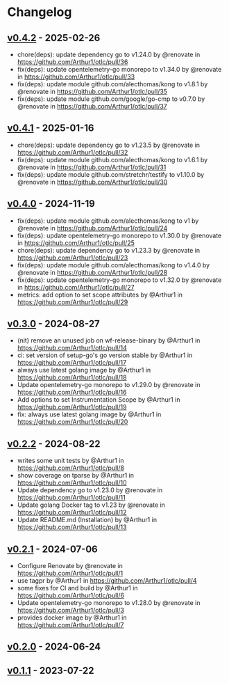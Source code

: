 # Changelog

## [v0.4.2](https://github.com/Arthur1/otlc/compare/v0.4.1...v0.4.2) - 2025-02-26
- chore(deps): update dependency go to v1.24.0 by @renovate in https://github.com/Arthur1/otlc/pull/36
- fix(deps): update opentelemetry-go monorepo to v1.34.0 by @renovate in https://github.com/Arthur1/otlc/pull/33
- fix(deps): update module github.com/alecthomas/kong to v1.8.1 by @renovate in https://github.com/Arthur1/otlc/pull/35
- fix(deps): update module github.com/google/go-cmp to v0.7.0 by @renovate in https://github.com/Arthur1/otlc/pull/37

## [v0.4.1](https://github.com/Arthur1/otlc/compare/v0.4.0...v0.4.1) - 2025-01-16
- chore(deps): update dependency go to v1.23.5 by @renovate in https://github.com/Arthur1/otlc/pull/32
- fix(deps): update module github.com/alecthomas/kong to v1.6.1 by @renovate in https://github.com/Arthur1/otlc/pull/31
- fix(deps): update module github.com/stretchr/testify to v1.10.0 by @renovate in https://github.com/Arthur1/otlc/pull/30

## [v0.4.0](https://github.com/Arthur1/otlc/compare/v0.3.0...v0.4.0) - 2024-11-19
- fix(deps): update module github.com/alecthomas/kong to v1 by @renovate in https://github.com/Arthur1/otlc/pull/24
- fix(deps): update opentelemetry-go monorepo to v1.30.0 by @renovate in https://github.com/Arthur1/otlc/pull/25
- chore(deps): update dependency go to v1.23.3 by @renovate in https://github.com/Arthur1/otlc/pull/23
- fix(deps): update module github.com/alecthomas/kong to v1.4.0 by @renovate in https://github.com/Arthur1/otlc/pull/28
- fix(deps): update opentelemetry-go monorepo to v1.32.0 by @renovate in https://github.com/Arthur1/otlc/pull/27
- metrics: add option to set scope attributes by @Arthur1 in https://github.com/Arthur1/otlc/pull/29

## [v0.3.0](https://github.com/Arthur1/otlc/compare/v0.2.2...v0.3.0) - 2024-08-27
- (nit) remove an unused job on wf-release-binary by @Arthur1 in https://github.com/Arthur1/otlc/pull/14
- ci: set version of setup-go's go version stable by @Arthur1 in https://github.com/Arthur1/otlc/pull/17
- always use latest golang image by @Arthur1 in https://github.com/Arthur1/otlc/pull/18
- Update opentelemetry-go monorepo to v1.29.0 by @renovate in https://github.com/Arthur1/otlc/pull/16
- Add options to set Instrumentation Scope by @Arthur1 in https://github.com/Arthur1/otlc/pull/19
- fix: always use latest golang image by @Arthur1 in https://github.com/Arthur1/otlc/pull/20

## [v0.2.2](https://github.com/Arthur1/otlc/compare/v0.2.1...v0.2.2) - 2024-08-22
- writes some unit tests by @Arthur1 in https://github.com/Arthur1/otlc/pull/8
- show coverage on tparse by @Arthur1 in https://github.com/Arthur1/otlc/pull/10
- Update dependency go to v1.23.0 by @renovate in https://github.com/Arthur1/otlc/pull/11
- Update golang Docker tag to v1.23 by @renovate in https://github.com/Arthur1/otlc/pull/12
- Update README.md (Installation) by @Arthur1 in https://github.com/Arthur1/otlc/pull/13

## [v0.2.1](https://github.com/Arthur1/otlc/compare/v0.2.0...v0.2.1) - 2024-07-06
- Configure Renovate by @renovate in https://github.com/Arthur1/otlc/pull/1
- use tagpr by @Arthur1 in https://github.com/Arthur1/otlc/pull/4
- some fixes for CI and build by @Arthur1 in https://github.com/Arthur1/otlc/pull/6
- Update opentelemetry-go monorepo to v1.28.0 by @renovate in https://github.com/Arthur1/otlc/pull/3
- provides docker image by @Arthur1 in https://github.com/Arthur1/otlc/pull/7

## [v0.2.0](https://github.com/Arthur1/otlc/compare/v0.1.1...v0.2.0) - 2024-06-24

## [v0.1.1](https://github.com/Arthur1/otlc/commits/v0.1.1) - 2023-07-22
